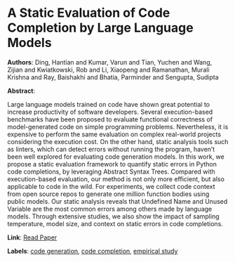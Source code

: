 # A Static Evaluation of Code Completion by Large Language Models

**Authors**: Ding, Hantian and Kumar, Varun and Tian, Yuchen and Wang, Zijian and Kwiatkowski, Rob and Li, Xiaopeng and Ramanathan, Murali Krishna and Ray, Baishakhi and Bhatia, Parminder and Sengupta, Sudipta

**Abstract**:

Large language models trained on code have shown great potential to increase productivity of software developers. Several execution-based benchmarks have been proposed to evaluate functional correctness of model-generated code on simple programming problems. Nevertheless, it is expensive to perform the same evaluation on complex real-world projects considering the execution cost. On the other hand, static analysis tools such as linters, which can detect errors without running the program, haven’t been well explored for evaluating code generation models. In this work, we propose a static evaluation framework to quantify static errors in Python code completions, by leveraging Abstract Syntax Trees. Compared with execution-based evaluation, our method is not only more efficient, but also applicable to code in the wild. For experiments, we collect code context from open source repos to generate one million function bodies using public models. Our static analysis reveals that Undefined Name and Unused Variable are the most common errors among others made by language models. Through extensive studies, we also show the impact of sampling temperature, model size, and context on static errors in code completions.

**Link**: [Read Paper](https://doi.org/10.18653/v1/2023.acl-industry.34)

**Labels**: [code generation](../../labels/code_generation.md), [code completion](../../labels/code_completion.md), [empirical study](../../labels/empirical_study.md)
